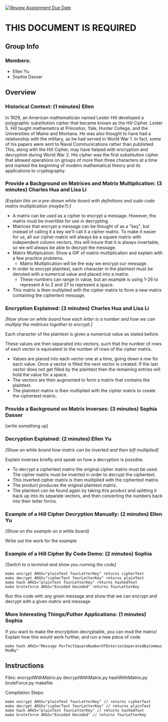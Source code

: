 [![Review Assignment Due Date](https://classroom.github.com/assets/deadline-readme-button-24ddc0f5d75046c5622901739e7c5dd533143b0c8e959d652212380cedb1ea36.svg)](https://classroom.github.com/a/ecp4su41)
# THIS DOCUMENT IS REQUIRED
## Group Info
### Members:
- Ellen Yu
- Sophia Dasser
## Overview

### Historical Context: (1 minutes) Ellen

In 1929, an American mathematician named Lester Hill developed a polygraphic substitution cipher that became known as the Hill Cipher. Lester S. Hill taught mathematics at Princeton, Yale, Hunter College, and the Universities of Maine and Montana. He was also thought to have had a relationship with the military, as he had served in World War 1. In fact, some of his papers were sent to Naval Communications rather than published. This, along with the Hill Cipher, may have helped with encryption and decryption during World War 2. His cipher was the first substitution cipher that allowed operations on groups of more than three characters at a time and marked the beginning of modern mathematical theory and its applications to cryptography. 

### Provide a Background on Matrices and Matrix Multiplication: (3 minutes) Charles Hua and Lisa Li

*[Explain this on a pre-drawn white board with definitions and sudo code matrix multiplication (maybe?):]*

- A matrix can be used as a cipher to encrypt a message. However, the matrix must be invertible for use in decrypting. 
- Matrices that encrypt a message can be thought of as a "key", but instead of calling it a key we'll call it a cipher matrix. To make it easier for us, all our cipher matrix will always be a square matrix with independent column vectors, this will insure that it is always invertable, so we will always be able to decrypt the message.
- Matrix Multiplcation: Show a GIF of matrix multiplication and explain with a few practice problems.
  - Matrix Multiplication will be the way we encrypt our message.
- In order to encrypt plaintext, each character in the plaintext must be denoted with a numerical value and placed into a matrix.
  - These numbers can range in value, but an example is using 1-26 to represent A to Z and 27 to represent a space.
- This matrix is then multiplied with the cipher matrix to form a new matrix containing the ciphertext message.


### Encryption Explained: (3 minutes) Charles Hua and Lisa Li

*[Now show on white board how each letter is a number and how we can multiply the matrices together to encrypt.]*

Each character of the plaintext is given a numerical value as stated before.

These values are then separated into vectors, such that the number of rows of each vector is equivalent to the number of rows of the cipher matrix.
- Values are placed into each vector one at a time, going down a row for each value. Once a vector is filled the next vector is created. If the last vector does not get filled by the plaintext then the remaining entries will hold the value for a space.
- The vectors are then augmented to form a matrix that contains the plaintext.
- The plaintext matrix is then multiplied with the cipher matrix to create the ciphertext matrix.


### Provide a Background on Matrix Inverses: (3 minutes) Sophia Dasser

[write something up]

### Decryption Explained: (2 minutes) Ellen Yu

*[Show on white board how matrix can be inverted and then left multiplied]*

Explain inverses briefly and speak on how a decryption is possible.

- To decrypt a ciphertext matrix the original cipher matrix must be used. The cipher matrix must be inverted in order to
decrypt the ciphertext.
- This inverted cipher matrix is then multiplied with the ciphertext matrix.
- The product produces the original plaintext matrix.
- The plaintext can be found again by taking this product and splitting it back up into its separate vectors, and then converting the numbers back into their letter forms.

### Example of a Hill Cipher Decryption Manually: (2 minutes) Ellen Yu

*[Show on the example on a white board]*

Write out the work for the example

### Example of a Hill Cipher By Code Demo: (2 minutes) Sophia

*[Switch to a terminal and show you running the code]*

```
make encrypt ARGS="plainText fourLetterKey" returns cipherText
make decrypt ARGS="cipherText fourLetterKey" returns plainText
make hash ARGS="plainText fourLetterKey" returns hashedText
make bruteforce ARGS="Encoded Decoded" returns fourLetterKey
```


Run this code with any given message and show that we can encrypt and decrypt with a given matrix and message

### More Interesting Things/Futher Applications: (1 minutes) Sophia

If you want to make the encrytption decryptable, you can mod the matrix! Explain how this would work further, and run a new piece of code 

``` 
make hash ARGS="Message PerfectSquareNumberOfEnteriesSeperatedByCommas ModBy"
 ```

## Instructions

Files:
encryptWithMatrix.py
decryptWithMatrix.py
hashWithMatrix.py
bruteForce.py
makefile

Compilation Steps:

```
make encrypt ARGS="plainText fourLetterKey" // returns cipherText
make decrypt ARGS="cipherText fourLetterKey" // returns plainText
make hash ARGS="plainText fourLetterKey" // returns hashedText
make bruteforce ARGS="Encoded Decoded" // returns fourLetterKey

```
